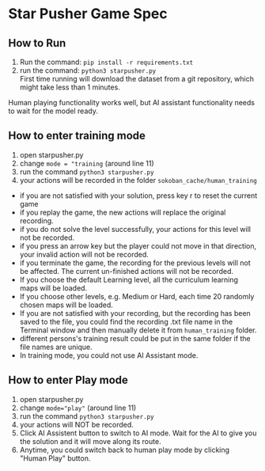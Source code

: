 # Star Pusher Game Spec

## How to Run

1. Run the command: `pip install -r requirements.txt`
2. run the command: `python3 starpusher.py` <br>
   First time running will download the dataset from a git repository, which might take less than 1 minutes.

Human playing functionality works well, but AI assistant functionality needs to wait for the model ready.

## How to enter training mode

1. open starpusher.py
2. change `mode = "training` (around line 11)
3. run the command `python3 starpusher.py`
4. your actions will be recorded in the folder `sokoban_cache/human_training`

- if you are not satisfied with your solution, press key r to reset the current game
- if you replay the game, the new actions will replace the original recording.
- if you do not solve the level successfully, your actions for this level will not be recorded.
- if you press an arrow key but the player could not move in that direction, your invalid action will not be recorded.
- if you terminate the game, the recording for the previous levels will not be affected. The current un-finished actions will not be recorded.
- If you choose the default Learning level, all the curriculum learning maps will be loaded.
- If you choose other levels, e.g. Medium or Hard, each time 20 randomly chosen maps will be loaded.
- If you are not satisfied with your recording, but the recording has been saved to the file, you could find the recording .txt file name in the Terminal window and then manually delete it from `human_training` folder.
- different persons's training result could be put in the same folder if the file names are unique.
- In training mode, you could not use AI Assistant mode.

## How to enter Play mode

1. open starpusher.py
2. change `mode="play"` (around line 11)
3. run the command `python3 starpusher.py`
4. your actions will NOT be recorded.
5. Click AI Assistent button to switch to AI mode. Wait for the AI to give you the solution and it will move along its route.
6. Anytime, you could switch back to human play mode by clicking "Human Play" button.
